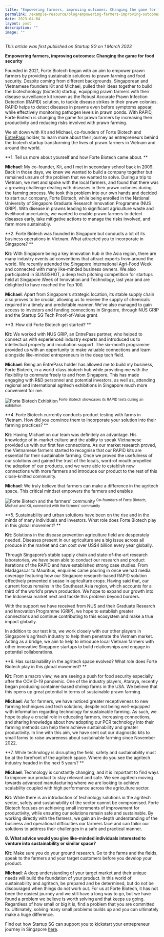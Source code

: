 ```yaml
---
title: "Empowering farmers, improving outcomes: Changing the game for food security"
permalink: /example-resource/blog/empowering-farmers-improving-outcomes/
date: 2023-04-04
layout: post
description: ""
image: ""
---
```

*This article was first published on Startup SG on 1 March 2023*

**Empowering farmers, improving outcomes: Changing the game for food security**

Founded in 2021, Forte Biotech began with an aim to empower prawn farmers by providing sustainable solutions to prawn farming and food security. Despite coming from different backgrounds, Singaporean and Vietnamese founders Kit
and Michael, pulled their ideas together to build the biotechnology (biotech) startup, equipping prawn farmers with their disease surveillance kit known as the Robust Accurate Prawn Infection Detection (RAPID) solution, to tackle disease strikes in their prawn colonies. RAPID helps to detect diseases in prawns even before symptoms appear, while effectively monitoring pathogen levels in prawn ponds. With RAPID, Forte Biotech is changing the game for prawn farmers by increasing their productivity and reducing risks involved with prawn farming.

We sit down with Kit and Michael, co-founders of Forte Biotech and [EntrePass](https://www.startupsg.gov.sg/programmes/30813/entrepass) holder, to learn more about their journey as entrepreneurs behind the biotech startup transforming the lives of prawn farmers in Vietnam and around the world.

**1. Tell us more about yourself and how Forte Biotech came about. **

**Michael**: My co-founder, Kit, and I met in secondary school back in 2009. Back in those days, we knew we wanted to build a company together but remained unsure of the problem that we wanted to solve. During a trip to Vietnam, we met and spoke with the local farmers, and found that there was a growing challenge dealing with diseases in their prawn colonies during the farming process. We took this problem into our own hands and decided to start our company, Forte Biotech, while being enrolled in the National University of Singapore Graduate Research Innovation Programme (NUS GRIP). With disease in prawns leading to significant agriculture waste and livelihood uncertainty, we wanted to enable prawn farmers to detect diseases early, take mitigative actions to manage the risks involved, and farm more sustainably. 

**2. Forte Biotech was founded in Singapore but conducts a lot of its business operations in Vietnam. What attracted you to incorporate in Singapore? **

**Kit**: With Singapore being a key innovation hub in the Asia region, there are many industry events ad conventions that attract experts from around the world. We recently attended the Singapore International Agri-Food Week and connected with many like-minded business owners. We also participated in SLINGSHOT, a deep tech pitching competition for startups held at Singapore Week of Innovation and Technology, last year and are delighted to have reached the Top 100. 

**Michael**: Apart from Singapore's strategic location, its stable supply chain also proves to be crucial, allowing us to receive the supply of chemicals required in a timely and predictable manner. We've also managed to gain access to investors and funding connections in Singaore, through NUS GRIP and the Startup SG Tech Proof-of-Value grant. 

**3. How did Forte Biotech get started? **

**Kit**: We worked with NUS GRIP, an EntrePass partner, who helped to connect us with experienced industry experts and introduced us to intellectual property and incubation support. The six-month programme provided us with an opportunity to make valuable connections and learn alongside like-minded entrepreneurs in the deep tech field. 

**Michael**: Being an EntrePass holder has allowed me to build my business, Forte Biotech, in a world-class biotech hub while providing me with the flexibility to commute freely to and from Singapore. This has made engaging with R&amp;D personnel and potential investors, as well as, attending regional and international agritech exhibitions in Singapore much more convenient for me.

![Forte Biotech Exhibition]()
<sup> Forte Biotech showcases its RAPID tests during an exhibition </sup>

**4. Forte Biotech currently conducts product testing with farms in Vietnam. How did you convince them to incorporate your solution into their farming practices? **

**Kit**: Having Michael on our team was definitely an advantage. His knowledge of in-market culture and the ability to speak Vietnamese provided us with our first few connections. As our market research proved, the Vietnamese farmers started to recognise that our RAPID kits are essential for their sustainable farming. Once we proved the usefulness of our solutions and gained the trust of the locals, word-of mouth propelled the adoption of our products, and we were able to establish new connections with more farmers and introduce our product to the rest of this close-knitted community. 

**Michael**: We truly believe that farmers can make a difference in the agritech space. This critical mindset empowers the farmers and enables 

![Forte Biotech and the farmers' community]()
<sup> Co-founders of Forte Biotech, Michael and Kit, connected with the farmers' community </sup>

**5. Sustainability and urban solutions have been on the rise and in the minds of many individuals and investors. What role does Forte Biotech play in this global movement? **

**Kit**: Solutions in the disease prevention agriculture field are desperately needed. Diseases present in our agriculture are a big issue across all produce in the market and can cost over US$4 billion every year globally.

Through Singapore’s stable supply chain and state-of-the-art research laboratories, we have been able to conduct our research and product iterations of the RAPID and have established strong case studies. From Madagascar to Mauritius, enquiries came pouring in once we had media coverage featuring how our Singapore research-based RAPID solution effectively prevented disease in agriculture crops. Having said that, our current focus remains in the Southeast Asia region, which accounts for a third of the world's prawn production. We hope to expand our growth into the Indonesia market next and tackle this problem beyond borders. 

With the support we have received from NUS and their Graduate Research and Innovation Programme (GRIP), we hope to establish greater connections and continue contributing to this ecosystem and make a true impact globally. 

In addition to our test kits, we work closely with our other players in Singapore's agritech industry to help them penetrate the Vietnam market. Acting as a bridge, we aim to help to introduce local Vietnam farmers with other innovative Singapore startups to build relationships and engage in potential collaborations.

**6. Has sustainability in the agritech space evolved? What role does Forte Biotech play in this global movement? **

**Kit**: From a macro view, we are seeing a push for food security especially after the COVID-19 pandemic. One of the industry players, Ataraya, recently began producing container-based shrimp farms in the USA. We believe that this opens up great potential in terms of sustainable prawn farming.

**Michael**: As for farmers, we have noticed greater receptiveness to new farming techniques and tech solutions, despite not being well-equipped with information regarding technology for sustainable farming. As such, we hope to play a crucial role in educating farmers, increasing connections, and sharing knowledge about how adopting our PCR technology into their farming methods can help them achieve sustainability and greater productivity. In line with this aim, we have sent out our diagnostic kits to small farms to raise awareness about sustainable farming since November 2022.

**7. While technology is disrupting the field, safety and sustainability must be at the forefront of the agritech space. Where do you see the agritech industry headed in the next 5 years? **

**Michael**: Technology is constantly changing, and it is important to find ways to improve our product to stay relevant and safe. We see agritech moving towards advanced manufacturing where we are looking to achieve scalability coupled with high performance across the agriculture sector. 

**Kit**: While there is an introduction of technology solutions in the agritech sector, safety and sustainability of the sector cannot be compromised. Forte Biotech focuses on achieving small increments of improvement for productivity, while ensuring our solutions remain safe and sustainable. By working directly with the farmers, we gain an in-depth understanding of the business and operational difficulties our farmers face and can tailor our solutions to address their challenges in a safe and practical manner. 

**8. What advice would you give like-minded individuals interested to venture into sustainability or similar space?**

**Kit**: Make sure you do your ground research. Go to the farms and the fields, speak to the farmers and your target customers before you develop your product. 

**Michael**: A deep understanding of your target market and their unique needs will build the foundation of your product. In this world of sustainability and agritech, be prepared and be determined, but do not be discouraged when things do not work out. For us at Forte Biotech, it has not been the easiest journey and we still have a long way to go, but we have found a problem we believe is worth solving and that keeps us going. Regardless of how small or big it is, find a problem that you are committed to. Ultimately, solving many small problems builds up and you can ultimately make a huge difference.

Find out how Startup SG can support you to kickstart your entrepreneur journey in Singapore [here](https://www.startupsg.gov.sg/programmes/30813/entrepass).